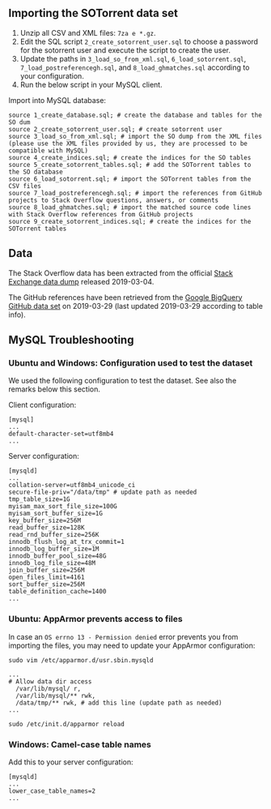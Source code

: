 ## Importing the SOTorrent data set

1. Unzip all CSV and XML files: `7za e *.gz`.
2. Edit the SQL script `2_create_sotorrent_user.sql` to choose a password for the sotorrent user and execute the script to create the user.
3. Update the paths in `3_load_so_from_xml.sql`, `6_load_sotorrent.sql`, `7_load_postreferencegh.sql`, and `8_load_ghmatches.sql` according to your configuration.
4. Run the below script in your MySQL client.

Import into MySQL database:

    source 1_create_database.sql; # create the database and tables for the SO dum
    source 2_create_sotorrent_user.sql; # create sotorrent user
    source 3_load_so_from_xml.sql; # import the SO dump from the XML files (please use the XML files provided by us, they are processed to be compatible with MySQL)
    source 4_create_indices.sql; # create the indices for the SO tables
    source 5_create_sotorrent_tables.sql; # add the SOTorrent tables to the SO database
    source 6_load_sotorrent.sql; # import the SOTorrent tables from the CSV files
    source 7_load_postreferencegh.sql; # import the references from GitHub projects to Stack Overflow questions, answers, or comments
    source 8_load_ghmatches.sql; # import the matched source code lines with Stack Overflow references from GitHub projects
    source 9_create_sotorrent_indices.sql; # create the indices for the SOTorrent tables

## Data

The Stack Overflow data has been extracted from the official [Stack Exchange data dump](https://archive.org/details/stackexchange) released 2019-03-04.

The GitHub references have been retrieved from the [Google BigQuery GitHub data set](https://cloud.google.com/bigquery/public-data/github) on 2019-03-29 (last updated 2019-03-29 according to table info).

## MySQL Troubleshooting

### Ubuntu and Windows: Configuration used to test the dataset

We used the following configuration to test the dataset. See also the remarks below this section.

Client configuration:

    [mysql]
    ...
    default-character-set=utf8mb4
    ...

Server configuration:

    [mysqld]
    ...
    collation-server=utf8mb4_unicode_ci
    secure-file-priv="/data/tmp" # update path as needed
    tmp_table_size=1G
    myisam_max_sort_file_size=100G
    myisam_sort_buffer_size=1G
    key_buffer_size=256M
    read_buffer_size=128K
    read_rnd_buffer_size=256K
    innodb_flush_log_at_trx_commit=1
    innodb_log_buffer_size=1M
    innodb_buffer_pool_size=48G
    innodb_log_file_size=48M
    join_buffer_size=256M
    open_files_limit=4161
    sort_buffer_size=256M
    table_definition_cache=1400
    ...

### Ubuntu: AppArmor prevents access to files

In case an `OS errno 13 - Permission denied` error prevents you from importing the files, you may need to update your AppArmor configuration:

    sudo vim /etc/apparmor.d/usr.sbin.mysqld
    
    ...
    # Allow data dir access
      /var/lib/mysql/ r,
      /var/lib/mysql/** rwk,
      /data/tmp/** rwk, # add this line (update path as needed)
    ...
    
    sudo /etc/init.d/apparmor reload

### Windows: Camel-case table names

Add this to your server configuration:

    [mysqld]
    ...
    lower_case_table_names=2
    ...
